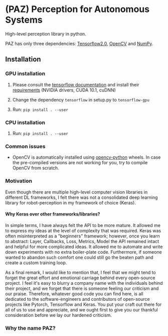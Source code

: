# (PAZ) Perception for Autonomous Systems
High-level perception library in python.

PAZ has only three dependencies: [Tensorflow2.0](https://www.tensorflow.org/), [OpenCV](https://opencv.org/) and [NumPy](https://numpy.org/).


## Installation

### GPU installation
1. Please consult the [tensorflow documentation](https://www.tensorflow.org/install/gpu) and install their [requirements](https://www.tensorflow.org/install/gpu#software_requirements) (NVIDIA drivers, CUDA 10.1, cuDNN)

2. Change the dependency ``tensorflow`` in setup.py to ``tensorflow-gpu``

3. Run: `pip install . --user`

### CPU installation
1. Run: `pip install . --user`

### Common issues
* OpenCV is automatically installed using [opencv-python](https://github.com/skvark/opencv-python) wheels.
In case the pre-compiled versions are not working for you, try to compile OpenCV from scratch.

### Motivation
Even though there are multiple high-level computer vision libraries in different DL frameworks, I felt there was not a consolidated deep learning library for robot-perception in my framework of choice (Keras).

#### Why Keras over other frameworks/libraries?
In simple terms, I have always felt the API to be more mature.
It allowed me to express my ideas at the level of complexity that was required. 
Keras was often misinterpreted as a "beginners" framework; however, once you learn to abstract: Layer, Callbacks, Loss, Metrics, Model the API remained intact and helpful for more complicated ideas. 
It allowed me to automate and write down experiments with no extra boiler-plate code.
Furthermore, if someone wanted to abandon such comfort one could still go the beaten path and create a custom training loop.

As a final remark, I would like to mention that, I feel that we might tend to forget the great effort and emotional carriage behind every open-source project.
I feel it's easy to blurry a company name with the individuals behind their project, and we forget that there is someone feeling our criticism and our praise.
Therefore, whatever good code you can find here, is all dedicated to the software-engineers and contributors of open-source projects like Pytorch, Tensorflow and Keras.
You put your craft out there for all of us to use and appreciate, and we ought first to give you our thankful consideration before we lay our hardened criticism.

### Why the name PAZ?


